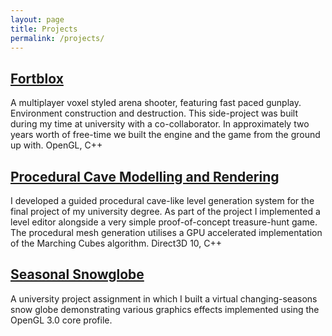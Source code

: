 ```yaml
---
layout: page
title: Projects
permalink: /projects/
---
```


## [Fortblox](/fortblox)
A multiplayer voxel styled arena shooter, featuring fast paced gunplay. Environment construction and destruction. This side-project was built during my time at university with a co-collaborator. In approximately two years worth of free-time we built the engine and the game from the ground up with. OpenGL, C++

## [Procedural Cave Modelling and Rendering](/cave)
I developed a guided procedural cave-like level generation system for the final project of my university degree. As part of the project I implemented a level editor alongside a very simple proof-of-concept treasure-hunt game. The procedural mesh generation utilises a GPU accelerated implementation of the Marching Cubes algorithm. Direct3D 10, C++

## [Seasonal Snowglobe](/snowglobe)
A university project assignment in which I built a virtual changing-seasons snow globe demonstrating various graphics effects implemented using the OpenGL 3.0 core profile.
